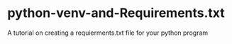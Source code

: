 # python-venv-and-Requirements.txt
A tutorial on creating a requierments.txt file for your python program
